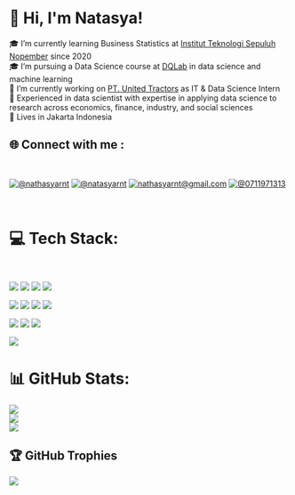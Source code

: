 

# 👋 Hi, I'm Natasya!
🎓 I’m currently learning Business Statistics at [Institut Teknologi Sepuluh Nopember](https://www.its.ac.id/) since 2020<br/>
🎓 I’m pursuing a Data Science course at [ DQLab](https://academy.dqlab.id/) in data science and machine learning<br/>
🏢 I’m currently working on [PT. United Tractors](https://www.unitedtractors.com/) as IT & Data Science Intern<br/>
🏢 Experienced in data scientist with expertise in applying data science to research across economics, finance, industry, and social sciences<br/>
🏡 Lives in Jakarta Indonesia<br/>



## 🌐 Connect with me :
<br>

[![@nathasyarnt](https://img.icons8.com/fluency/48/000000/instagram-new.png "@nathasyarnt")](https://www.instagram.com/nathasyarnt) [![@natasyarnt](https://img.icons8.com/fluency/48/000000/linkedin.png "@anushkawijegoonawardana97")](https://www.linkedin.com/in/natasyarnt/) [![nathasyarnt@gmail.com](https://img.icons8.com/fluency/48/000000/apple-mail.png "@nathasyarnt@gmail.com")](nathasyarnt@gmail.com) [![@0711971313](https://img.icons8.com/fluency/48/000000/phone-disconnected.png "@+6281230623818")](tel:+6281230623818) 

<br>

# 💻 Tech Stack:
<br>

 <img src="https://img.icons8.com/color/48/000000/sass.png"/> <img src="https://img.icons8.com/color/48/000000/javascript--v1.png"/> <img src="https://img.icons8.com/office/48/000000/react.png"/> <img src="https://img.icons8.com/color/48/000000/nextjs.png"/>

<img src="https://img.icons8.com/color/48/000000/java-coffee-cup-logo--v1.png"/> <img src="https://img.icons8.com/officel/48/000000/php-logo.png"/> <img src="https://img.icons8.com/fluency/48/000000/laravel.png"/> <img src="https://img.icons8.com/fluency/48/000000/wordpress.png"/>

<img src="https://img.icons8.com/color/48/000000/mysql-logo.png"/> <img src="https://img.icons8.com/color/48/000000/mongodb.png"/> <img src="https://img.icons8.com/color/48/000000/firebase.png"/>

<img src="https://img.icons8.com/color/48/000000/npm.png"/>

<br>

# 📊 GitHub Stats:
![](https://github-readme-stats.vercel.app/api?username=nathasyarnt&theme=vision-friendly-dark&hide_border=false&include_all_commits=true&count_private=true)<br/>
![](https://github-readme-streak-stats.herokuapp.com/?user=nathasyarnt&theme=vision-friendly-dark&hide_border=false)<br/>
![](https://github-readme-stats.vercel.app/api/top-langs/?username=nathasyarnt&theme=vision-friendly-dark&hide_border=false&include_all_commits=true&count_private=true&layout=compact)

## 🏆 GitHub Trophies
![](https://github-profile-trophy.vercel.app/?username=nathasyarnt&theme=juicyfresh&no-frame=false&no-bg=true&margin-w=4)

<!-- Proudly created with GPRM ( https://gprm.itsvg.in ) -->
